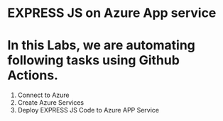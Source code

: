 # EXPRESS JS on Azure App service

# In this Labs, we are automating following tasks using Github Actions.

1. Connect to Azure
2. Create Azure Services
3. Deploy EXPRESS JS Code to Azure APP Service
